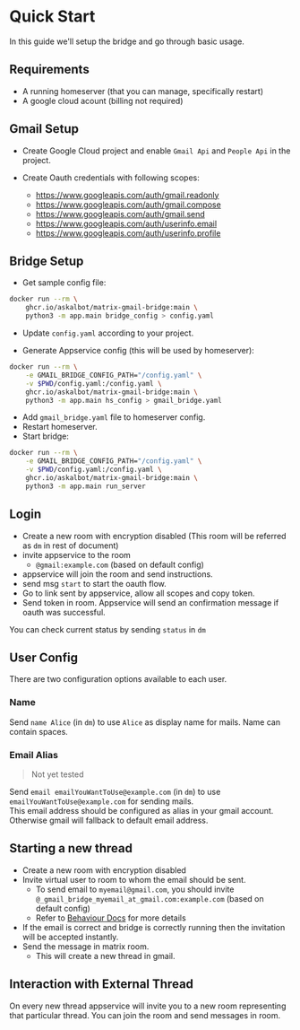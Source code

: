# Quick Start

In this guide we'll setup the bridge and go through basic usage.

## Requirements
- A running homeserver (that you can manage, specifically restart)
- A google cloud acount (billing not required)

## Gmail Setup
- Create Google Cloud project and enable `Gmail Api` and `People Api` in the project.

- Create Oauth credentials with following scopes: 
	- https://www.googleapis.com/auth/gmail.readonly
	- https://www.googleapis.com/auth/gmail.compose
	- https://www.googleapis.com/auth/gmail.send
	- https://www.googleapis.com/auth/userinfo.email
	- https://www.googleapis.com/auth/userinfo.profile


## Bridge Setup
- Get sample config file:
```sh
docker run --rm \
	ghcr.io/askalbot/matrix-gmail-bridge:main \
	python3 -m app.main bridge_config > config.yaml
```

- Update `config.yaml` according to your project.

- Generate Appservice config (this will be used by homeserver):
```sh
docker run --rm \
	-e GMAIL_BRIDGE_CONFIG_PATH="/config.yaml" \
	-v $PWD/config.yaml:/config.yaml \
	ghcr.io/askalbot/matrix-gmail-bridge:main \
	python3 -m app.main hs_config > gmail_bridge.yaml
```

- Add `gmail_bridge.yaml` file to homeserver config.
- Restart homeserver.
- Start bridge:
```sh
docker run --rm \
	-e GMAIL_BRIDGE_CONFIG_PATH="/config.yaml" \
	-v $PWD/config.yaml:/config.yaml \
	ghcr.io/askalbot/matrix-gmail-bridge:main \
	python3 -m app.main run_server
```

## Login
- Create a new room with encryption disabled (This room will be referred as `dm` in rest of document)
- invite appservice to the room
    - `@gmail:example.com` (based on default config)
- appservice will join the room and send instructions.
- send msg `start` to start the oauth flow.
- Go to link sent by appservice, allow all scopes and copy token.
- Send token in room. Appservice will send an confirmation message if oauth was successful.


You can check current status by sending `status` in `dm`  
## User Config
There are two configuration options available to each user.
  
### Name
Send `name Alice` (in `dm`) to use `Alice` as display name for mails. Name can contain spaces.

### Email Alias
> Not yet tested

Send `email emailYouWantToUse@example.com` (in `dm`) to use `emailYouWantToUse@example.com` for sending mails.  
This email address should be configured as alias in your gmail account. Otherwise gmail will fallback to default email address.
  
## Starting a new thread
- Create a new room with encryption disabled
- Invite virtual user to room to whom the email should be sent.
    - To send email to `myemail@gmail.com`, you should invite `@_gmail_bridge_myemail_at_gmail.com:example.com` (based on default config)
    - Refer to [Behaviour Docs](./behaviour.md) for more details
- If the email is correct and bridge is correctly running then the invitation will be accepted instantly.
- Send the message in matrix room.
    - This will create a new thread in gmail.

## Interaction with External Thread
On every new thread appservice will invite you to a new room representing that particular thread.
You can join the room and send messages in room. 